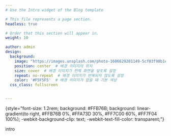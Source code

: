 ```yaml
---
# Use the Intro widget of the Blog template

# This file represents a page section.
headless: true

# Order that this section will appear in.
weight: 10

author: admin
design:
  background:
    image: "https://images.unsplash.com/photo-1606629201149-5cf03f90b1e6?q=80&w=1471&auto=format&fit=crop&ixlib=rb-4.0.3&ixid=M3wxMjA3fDB8MHxwaG90by1wYWdlfHx8fGVufDB8fHx8fA%3D%3D"  # 배경으로 사용할 이미지 파일 경로
    position: center  # 배경 이미지의 위치
    size: cover  # 배경 이미지가 전체 화면을 덮도록 설정
    repeat: no-repeat  # 배경 이미지가 반복되지 않도록 설정
    color: '#F5F5F5'  # 배경 이미지가 없을 때 기본 색상
  css_class: fullscreen


---
```


{style="font-size: 1.2rem; background: #FFB76B; background: linear-gradient(to right, #FFB76B 0%, #FFA73D 30%, #FF7C00 60%, #FF7F04 100%); -webkit-background-clip: text; -webkit-text-fill-color: transparent;"}

intro